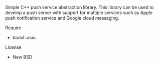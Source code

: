 Simple C++ push service abstraction library.
This library can be used to develop a push server with support for multiple services such as Apple push notification service and Google cloud messaging.

Require 

- boost::asio.

License

- New BSD
